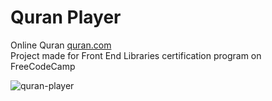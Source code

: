 # Quran Player
Online Quran [quran.com](https://quran.com)
<br>
Project made for Front End Libraries certification program on FreeCodeCamp

![quran-player](https://i.ibb.co/pjXcsJh/quran-player.jpg)

